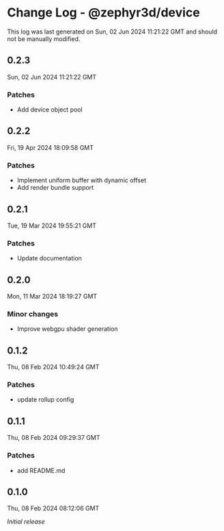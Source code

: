 # Change Log - @zephyr3d/device

This log was last generated on Sun, 02 Jun 2024 11:21:22 GMT and should not be manually modified.

## 0.2.3
Sun, 02 Jun 2024 11:21:22 GMT

### Patches

- Add device object pool

## 0.2.2
Fri, 19 Apr 2024 18:09:58 GMT

### Patches

- Implement uniform buffer with dynamic offset
- Add render bundle support

## 0.2.1
Tue, 19 Mar 2024 19:55:21 GMT

### Patches

- Update documentation

## 0.2.0
Mon, 11 Mar 2024 18:19:27 GMT

### Minor changes

- Improve webgpu shader generation

## 0.1.2
Thu, 08 Feb 2024 10:49:24 GMT

### Patches

- update rollup config

## 0.1.1
Thu, 08 Feb 2024 09:29:37 GMT

### Patches

- add README.md

## 0.1.0
Thu, 08 Feb 2024 08:12:06 GMT

_Initial release_


